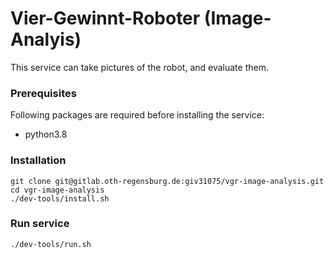 # Vier-Gewinnt-Roboter (Image-Analyis)

This service can take pictures of the robot, and evaluate them.

### Prerequisites

Following packages are required before installing the service:

* python3.8

### Installation

````
git clone git@gitlab.oth-regensburg.de:giv31075/vgr-image-analysis.git
cd vgr-image-analysis
./dev-tools/install.sh
````

### Run service

````
./dev-tools/run.sh
````
